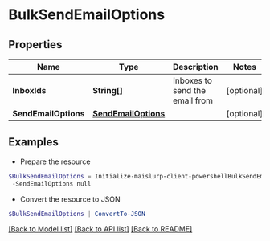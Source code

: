 # BulkSendEmailOptions
## Properties

Name | Type | Description | Notes
------------ | ------------- | ------------- | -------------
**InboxIds** | **String[]** | Inboxes to send the email from | [optional] 
**SendEmailOptions** | [**SendEmailOptions**](SendEmailOptions) |  | [optional] 

## Examples

- Prepare the resource
```powershell
$BulkSendEmailOptions = Initialize-maislurp-client-powershellBulkSendEmailOptions  -InboxIds null `
 -SendEmailOptions null
```

- Convert the resource to JSON
```powershell
$BulkSendEmailOptions | ConvertTo-JSON
```

[[Back to Model list]](../README#documentation-for-models) [[Back to API list]](../README#documentation-for-api-endpoints) [[Back to README]](../README)

